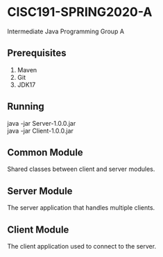# CISC191-SPRING2020-A
Intermediate Java Programming Group A
## Prerequisites
1. Maven
2. Git
3. JDK17

## Running
java -jar Server-1.0.0.jar  
java -jar Client-1.0.0.jar
## Common Module
Shared classes between client and server modules.
## Server Module
The server application that handles multiple clients.
## Client Module
The client application used to connect to the server.
